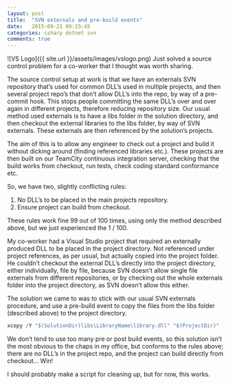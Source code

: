 ```yaml
---
layout: post
title:  "SVN externals and pre-build events"
date:   2015-09-21 09:23:45
categories: csharp dotnet svn
comments: true
---
```

![VS Logo]({{ site.url }}/assets/images/vslogo.png)
Just solved a source control problem for a co-worker that I thought was worth sharing.

The source control setup at work is that we have an externals SVN repository that’s used for common DLL’s used in multiple projects, and then several project repo’s that don’t allow DLL’s into the repo, by way of a pre-commit hook. This stops people committing the same DLL’s over and over again in different projects, therefore reducing repository size. Our usual method used externals is to have a libs folder in the solution directory, and then checkout the external libraries to the libs folder, by way of SVN externals. These externals are then referenced by the solution’s projects.

The aim of this is to allow any engineer to check out a project and build it without dicking around (finding referenced libraries etc.). These projects are then built on our TeamCity continuous integration server, checking that the build works from checkout, run tests, check coding standard conformance etc.

So, we have two, slightly conflicting rules:
1.	No DLL’s to be placed in the main projects repository.
2.	Ensure project can build from checkout.

These rules work fine 99 out of 100 times, using only the method described above, but we just experienced the 1 / 100.

My co-worker had a Visual Studio project that required an externally produced DLL to be placed in the project directory. Not referenced under project references, as per usual, but actually copied into the project folder. He couldn’t checkout the external DLL’s directly into the project directory, either individually, file by file, because SVN doesn’t allow single file externals from different repositories, or by checking out the whole externals folder into the project directory, as SVN doesn’t allow this either.

The solution we came to was to stick with our usual SVN externals procedure, and use a pre-build event to copy the files from the libs folder (described above) to the project directory.

```csharp
xcopy /Y "$(SolutionDir)libs\LibraryName\library.dll" "$(ProjectDir)"
```

We don’t tend to use too many pre or post build events, so this solution isn’t the most obvious to the chaps in my office, but conforms to the rules above; there are no DLL’s in the project repo, and the project can build directly from checkout… Win!

I should probably make a script for cleaning up, but for now, this works.